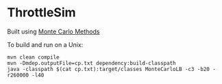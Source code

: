 # ThrottleSim

Built using [Monte Carlo Methods](http://www.allthingsdistributed.com/2017/02/monte-carlo-methods.html)

To build and run on a Unix:

    mvn clean compile
    mvn -Dmdep.outputFile=cp.txt dependency:build-classpath
    java -classpath $(cat cp.txt):target/classes MonteCarloLB -c3 -b20 -r260000 -l40
